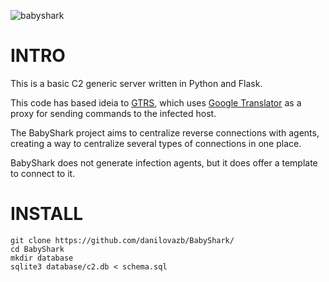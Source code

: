 ![babyshark](https://repository-images.githubusercontent.com/268794697/4b8cb480-a584-11ea-9dd2-59cd3993dade)

# INTRO

This is a basic C2 generic server written in Python and Flask.

This code has based ideia to [GTRS](https://github.com/mthbernardes/GTRS), which uses [Google Translator](https://translate.google.com) as a proxy for sending commands to the infected host.

The BabyShark project aims to centralize reverse connections with agents, creating a way to centralize several types of connections in one place.

BabyShark does not generate infection agents, but it does offer a template to connect to it.

# INSTALL

```
git clone https://github.com/danilovazb/BabyShark/
cd BabyShark
mkdir database
sqlite3 database/c2.db < schema.sql
```
